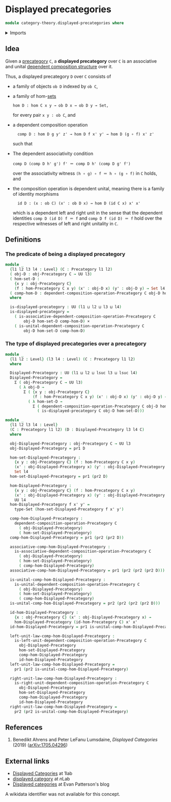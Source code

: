 # Displayed precategories

```agda
module category-theory.displayed-precategories where
```

<details><summary>Imports</summary>

```agda
open import category-theory.composition-operations-on-binary-families-of-sets
open import category-theory.nonunital-precategories
open import category-theory.precategories
open import category-theory.dependent-composition-operations-over-precategories
open import category-theory.set-magmoids

open import foundation.cartesian-product-types
open import foundation.dependent-pair-types
open import foundation.function-types
open import foundation.iterated-dependent-product-types
open import foundation.identity-types
open import foundation.dependent-identifications
open import foundation.propositions
open import foundation.transport-along-identifications
open import foundation.sets
open import foundation.truncated-types
open import foundation.truncation-levels
open import foundation.universe-levels
```

</details>

## Idea

Given a [precategory](category-theory.precategories.md) `C`, a **displayed
precategory** over `C` is an associative and unital
[dependent composition structure](category-theory.dependent-composition-operations-over-precategories.md)
over it.

Thus, a displayed precategory `D` over `C` consists of

- a family of objects `ob D` indexed by `ob C`,
- a family of hom-[sets](foundation-core.sets.md)

  ```text
  hom D : hom C x y → ob D x → ob D y → Set,
  ```

  for every pair `x y : ob C`, and

- a dependent composition operation

  ```text
    comp D : hom D g y' z' → hom D f x' y' → hom D (g ∘ f) x' z'
  ```

  such that

- The dependent associativity condition

  ```text
  comp D (comp D h' g') f' ＝ comp D h' (comp D g' f')
  ```

  over the associativity witness `(h ∘ g) ∘ f ＝ h ∘ (g ∘ f)` in `C` holds, and

- the composition operation is dependent unital, meaning there is a family of
  identity morphisms

  ```text
    id D : (x : ob C) (x' : ob D x) → hom D (id C x) x' x'
  ```

  which is a dependent left and right unit in the sense that the dependent
  identities `comp D (id D) f ＝ f` and `comp D f (id D) ＝ f` hold over the
  respective witnesses of left and right unitality in `C`.

## Definitions

### The predicate of being a displayed precategory

```agda
module _
  {l1 l2 l3 l4 : Level} (C : Precategory l1 l2)
  ( obj-D : obj-Precategory C → UU l3)
  ( hom-set-D :
    {x y : obj-Precategory C}
    (f : hom-Precategory C x y) (x' : obj-D x) (y' : obj-D y) → Set l4)
  ( comp-hom-D : dependent-composition-operation-Precategory C obj-D hom-set-D)
  where

  is-displayed-precategory : UU (l1 ⊔ l2 ⊔ l3 ⊔ l4)
  is-displayed-precategory =
    ( is-associative-dependent-composition-operation-Precategory C
        obj-D hom-set-D comp-hom-D) ×
    ( is-unital-dependent-composition-operation-Precategory C
        obj-D hom-set-D comp-hom-D)
```

### The type of displayed precategories over a precategory

```agda
module _
  {l1 l2 : Level} (l3 l4 : Level) (C : Precategory l1 l2)
  where

  Displayed-Precategory : UU (l1 ⊔ l2 ⊔ lsuc l3 ⊔ lsuc l4)
  Displayed-Precategory =
    Σ ( obj-Precategory C → UU l3)
      ( λ obj-D →
        Σ ( {x y : obj-Precategory C}
            (f : hom-Precategory C x y) (x' : obj-D x) (y' : obj-D y) → Set l4)
          ( λ hom-set-D →
            Σ ( dependent-composition-operation-Precategory C obj-D hom-set-D)
              ( is-displayed-precategory C obj-D hom-set-D)))

module _
  {l1 l2 l3 l4 : Level}
  (C : Precategory l1 l2) (D : Displayed-Precategory l3 l4 C)
  where

  obj-Displayed-Precategory : obj-Precategory C → UU l3
  obj-Displayed-Precategory = pr1 D

  hom-set-Displayed-Precategory :
    {x y : obj-Precategory C} (f : hom-Precategory C x y)
    (x' : obj-Displayed-Precategory x) (y' : obj-Displayed-Precategory y) →
    Set l4
  hom-set-Displayed-Precategory = pr1 (pr2 D)

  hom-Displayed-Precategory :
    {x y : obj-Precategory C} (f : hom-Precategory C x y)
    (x' : obj-Displayed-Precategory x) (y' : obj-Displayed-Precategory y) →
    UU l4
  hom-Displayed-Precategory f x' y' =
    type-Set (hom-set-Displayed-Precategory f x' y')

  comp-hom-Displayed-Precategory :
    dependent-composition-operation-Precategory C
      ( obj-Displayed-Precategory)
      ( hom-set-Displayed-Precategory)
  comp-hom-Displayed-Precategory = pr1 (pr2 (pr2 D))

  associative-comp-hom-Displayed-Precategory :
    is-associative-dependent-composition-operation-Precategory C
      ( obj-Displayed-Precategory)
      ( hom-set-Displayed-Precategory)
      ( comp-hom-Displayed-Precategory)
  associative-comp-hom-Displayed-Precategory = pr1 (pr2 (pr2 (pr2 D)))

  is-unital-comp-hom-Displayed-Precategory :
    is-unital-dependent-composition-operation-Precategory C
      ( obj-Displayed-Precategory)
      ( hom-set-Displayed-Precategory)
      ( comp-hom-Displayed-Precategory)
  is-unital-comp-hom-Displayed-Precategory = pr2 (pr2 (pr2 (pr2 D)))

  id-hom-Displayed-Precategory :
    {x : obj-Precategory C} (x' : obj-Displayed-Precategory x) →
    hom-Displayed-Precategory (id-hom-Precategory C) x' x'
  id-hom-Displayed-Precategory = pr1 is-unital-comp-hom-Displayed-Precategory

  left-unit-law-comp-hom-Displayed-Precategory :
    is-left-unit-dependent-composition-operation-Precategory C
      obj-Displayed-Precategory
      hom-set-Displayed-Precategory
      comp-hom-Displayed-Precategory
      id-hom-Displayed-Precategory
  left-unit-law-comp-hom-Displayed-Precategory =
    pr1 (pr2 is-unital-comp-hom-Displayed-Precategory)

  right-unit-law-comp-hom-Displayed-Precategory :
    is-right-unit-dependent-composition-operation-Precategory C
      obj-Displayed-Precategory
      hom-set-Displayed-Precategory
      comp-hom-Displayed-Precategory
      id-hom-Displayed-Precategory
  right-unit-law-comp-hom-Displayed-Precategory =
    pr2 (pr2 is-unital-comp-hom-Displayed-Precategory)
```

## References

1. Benedikt Ahrens and Peter LeFanu Lumsdaine, _Displayed Categories_ (2019)
   ([arXiv:1705.04296](https://arxiv.org/abs/1705.04296))

## External links

- [Displayed Categories](https://1lab.dev/Cat.Displayed.Base.html) at 1lab
- [displayed category](https://ncatlab.org/nlab/show/displayed+category) at
  $n$Lab
- [Displayed categories](https://www.epatters.org/wiki/algebra/displayed-categories)
  at Evan Patterson's blog

A wikidata identifier was not available for this concept.
